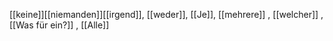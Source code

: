 [[keine]][[niemanden]][[irgend]], [[weder]], [[Je]], [[mehrere]]
, [[welcher]]
, [[Was für ein?]]
, [[Alle]]